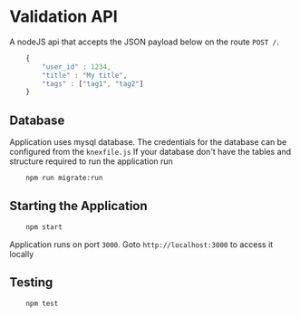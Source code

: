 # Validation API

A nodeJS api that accepts the JSON payload below on the route `POST /`.

```js
    {
        "user_id" : 1234,
        "title" : "My title",
        "tags" : ["tag1", "tag2"]
    }
```

## Database

Application uses mysql database. The credentials for the database can be configured from the `knexfile.js`
If your database don't have the tables and structure required to run the application run

```bash
    npm run migrate:run
```


## Starting the Application

```bash
    npm start
```

Application runs on port `3000`. Goto `http://localhost:3000` to access it locally


## Testing

```bash
    npm test
```